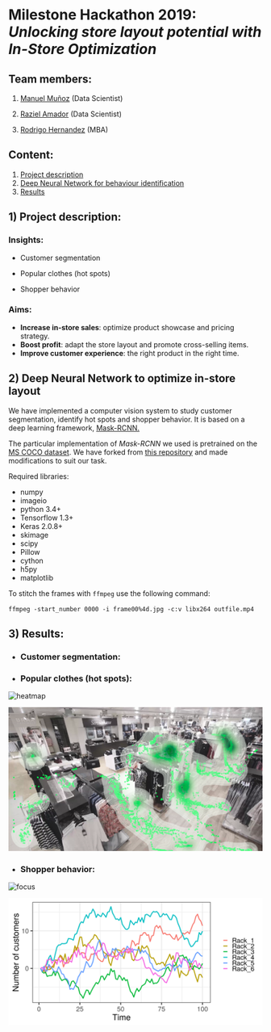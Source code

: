 # Milestone Hackathon 2019: *Unlocking store layout potential with In-Store Optimization*

## Team members:

1. [Manuel Muñoz](https://www.linkedin.com/in/manuelmunozaguirre/) (Data Scientist)

2. [Raziel Amador](https://www.linkedin.com/in/raziel-amador-rios-14161268/) (Data Scientist)

3. [Rodrigo Hernandez](https://www.linkedin.com/in/raziel-amador-rios-14161268/) (MBA)

## Content:

1. [Project description](#description)
2. [Deep Neural Network for behaviour identification](#deep)
3. [Results](#results)

## 1) <a id='description'></a> Project description:

### Insights:

* Customer segmentation

* Popular clothes (hot spots)

* Shopper behavior

### Aims:

* **Increase in-store sales**: optimize product showcase and pricing strategy.
* **Boost profit**: adapt the store layout and promote cross-selling items.
* **Improve customer experience**: the right product in the right time.


## 2) <a id='deep'></a> Deep Neural Network to optimize in-store layout

We have implemented a computer vision system to study customer segmentation, identify hot spots and shopper behavior. It is based on a deep learning framework, [Mask-RCNN.](https://arxiv.org/abs/1703.06870)

The particular implementation of *Mask-RCNN* we used is pretrained on the [MS COCO dataset](https://arxiv.org/abs/1405.03120). We have forked from [this repository](https://github.com/minimaxir/person-blocker) and made modifications to suit our task.

Required libraries:
- numpy
- imageio
- python 3.4+
- Tensorflow 1.3+
- Keras 2.0.8+
- skimage
- scipy
- Pillow
- cython
- h5py
- matplotlib

To stitch the frames with `ffmpeg` use the following command:

```{r}
ffmpeg -start_number 0000 -i frame00%4d.jpg -c:v libx264 outfile.mp4
```
## 3) <a id='results'></a> Results:

* ### Customer segmentation:


* ### Popular clothes (hot spots):

![heatmap](/heatmap/output/cropped/heatmaps.gif)

![path](/path_plotting/output/cropped.png)

* ### Shopper behavior:

![focus](graph/output_guy.gif)

![graph](graph/timegraph.png)
